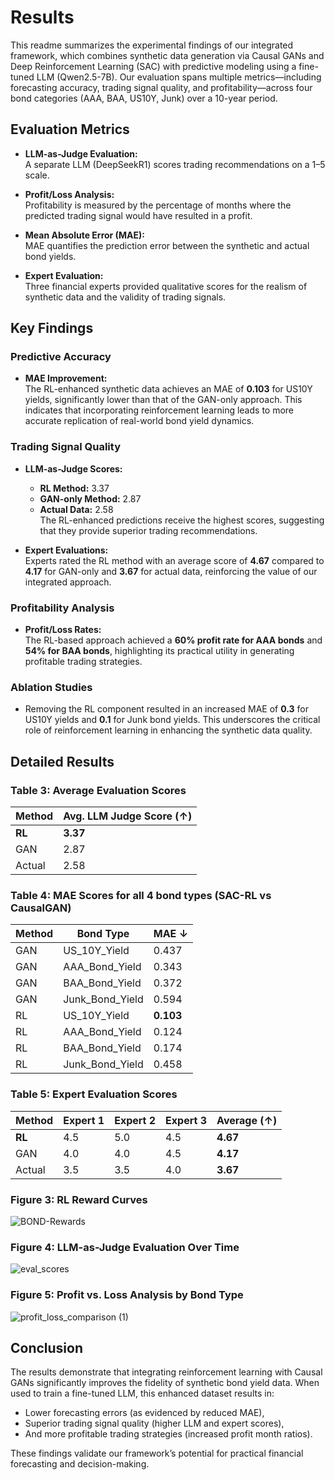 # Results

This readme summarizes the experimental findings of our integrated framework, which combines synthetic data generation via Causal GANs and Deep Reinforcement Learning (SAC) with predictive modeling using a fine-tuned LLM (Qwen2.5-7B). Our evaluation spans multiple metrics—including forecasting accuracy, trading signal quality, and profitability—across four bond categories (AAA, BAA, US10Y, Junk) over a 10-year period.

## Evaluation Metrics

- **LLM-as-Judge Evaluation:**  
  A separate LLM (DeepSeekR1) scores trading recommendations on a 1–5 scale.
  
- **Profit/Loss Analysis:**  
  Profitability is measured by the percentage of months where the predicted trading signal would have resulted in a profit.
  
- **Mean Absolute Error (MAE):**  
  MAE quantifies the prediction error between the synthetic and actual bond yields.
  
- **Expert Evaluation:**  
  Three financial experts provided qualitative scores for the realism of synthetic data and the validity of trading signals.

## Key Findings

### Predictive Accuracy

- **MAE Improvement:**  
  The RL-enhanced synthetic data achieves an MAE of **0.103** for US10Y yields, significantly lower than that of the GAN-only approach. This indicates that incorporating reinforcement learning leads to more accurate replication of real-world bond yield dynamics.

### Trading Signal Quality

- **LLM-as-Judge Scores:**  
  - **RL Method:** 3.37  
  - **GAN-only Method:** 2.87  
  - **Actual Data:** 2.58  
  The RL-enhanced predictions receive the highest scores, suggesting that they provide superior trading recommendations.

- **Expert Evaluations:**  
  Experts rated the RL method with an average score of **4.67** compared to **4.17** for GAN-only and **3.67** for actual data, reinforcing the value of our integrated approach.

### Profitability Analysis

- **Profit/Loss Rates:**  
  The RL-based approach achieved a **60% profit rate for AAA bonds** and **54% for BAA bonds**, highlighting its practical utility in generating profitable trading strategies.

### Ablation Studies

- Removing the RL component resulted in an increased MAE of **0.3** for US10Y yields and **0.1** for Junk bond yields. This underscores the critical role of reinforcement learning in enhancing the synthetic data quality.

## Detailed Results

### Table 3: Average Evaluation Scores
| **Method** | **Avg. LLM Judge Score (↑)** |
|------------|------------------------------|
| **RL**   | **3.37**                    |
| GAN        | 2.87                         |
| Actual     | 2.58                         |

### Table 4: MAE Scores for all 4 bond types (SAC-RL vs CausalGAN)
| Method | Bond Type        | MAE ↓    |
|--------|------------------|----------|
| GAN    | US_10Y_Yield     | 0.437    |
| GAN    | AAA_Bond_Yield   | 0.343    |
| GAN    | BAA_Bond_Yield   | 0.372    |
| GAN    | Junk_Bond_Yield  | 0.594    |
| RL     | US_10Y_Yield     | **0.103**|
| RL     | AAA_Bond_Yield   | 0.124    |
| RL     | BAA_Bond_Yield   | 0.174    |
| RL     | Junk_Bond_Yield  | 0.458    |


### Table 5: Expert Evaluation Scores
| **Method** | **Expert 1** | **Expert 2** | **Expert 3** | **Average (↑)** |
|------------|--------------|--------------|--------------|-----------------|
| **RL**   | 4.5          | 5.0          | 4.5          | **4.67**        |
| GAN        | 4.0          | 4.0          | 4.5          | **4.17**        |
| Actual     | 3.5          | 3.5          | 4.0          | **3.67**        |

### Figure 3: RL Reward Curves
![BOND-Rewards](https://github.com/user-attachments/assets/17f1482f-4c5f-482a-8724-6f193d1ee837)

### Figure 4: LLM-as-Judge Evaluation Over Time
![eval_scores](https://github.com/user-attachments/assets/cd2345e9-c538-49d0-bd5f-977fda209fc5)

### Figure 5: Profit vs. Loss Analysis by Bond Type
![profit_loss_comparison (1)](https://github.com/user-attachments/assets/cf98ee28-a29b-4f3d-9319-86a1d0e2816b)

## Conclusion

The results demonstrate that integrating reinforcement learning with Causal GANs significantly improves the fidelity of synthetic bond yield data. When used to train a fine-tuned LLM, this enhanced dataset results in:
- Lower forecasting errors (as evidenced by reduced MAE),
- Superior trading signal quality (higher LLM and expert scores),
- And more profitable trading strategies (increased profit month ratios).

These findings validate our framework’s potential for practical financial forecasting and decision-making.

